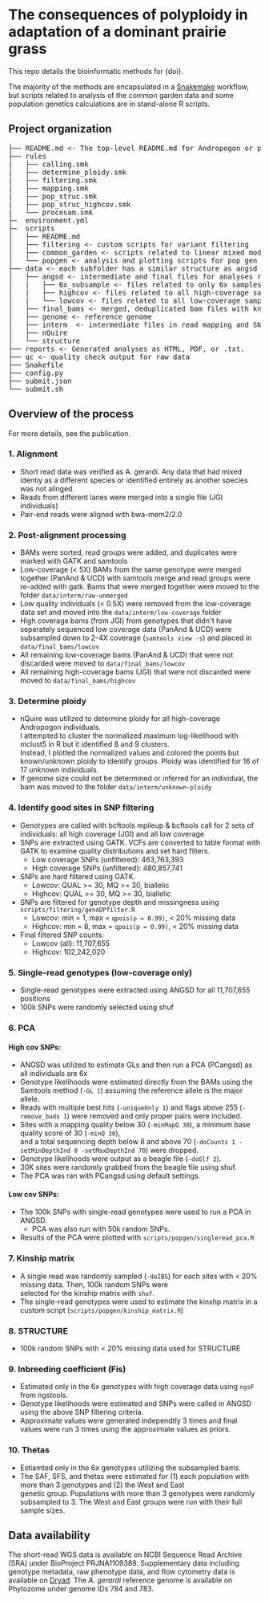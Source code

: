 # The consequences of polyploidy in adaptation of a dominant prairie grass

This repo details the bioinformatic methods for {doi}. 

The majority of the methods are encapsulated in a [Snakemake](https://snakemake.readthedocs.io/en/stable/index.html) workflow, but scripts related to analysis of the common garden data and some population genetics calculations are in stand-alone R scripts.

## Project organization
<pre>
├── README.md <- The top-level README.md for Andropogon or polyploidy enthusiasts that want to replicate these analyses.   
├── rules
|   ├── calling.smk
|   ├── determine_ploidy.smk
|   ├── filtering.smk
|   ├── mapping.smk
|   ├── pop_struc.smk
|   ├── pop_struc_highcov.smk
|   └── procesam.smk
├─  environment.yml 
├─  scripts
│   ├── README.md
│   ├── filtering <- custom scripts for variant filtering
│   ├── common_garden <- scripts related to linear mixed models & phenotype data
│   └── popgen <- analysis and plotting scripts for pop gen analyses
├── data <- each subfolder has a similar structure as angsd
│   ├── angsd <- intermediate and final files for analyses run with ANGSD
│   |	├── 6x_subsample <- files related to only 6x samples
│   |   ├── highcov <- files related to all high-coverage samples
│   |   └── lowcov <- files related to all low-coverage samples
│   ├── final_bams <- merged, deduplicated bam files with known ploidy
│   ├── genome <- reference genome
│   ├── interm  <- intermediate files in read mapping and SNP calling
│   ├── nQuire
│   └── structure
├── reports <- Generated analyses as HTML, PDF, or .txt.
├── qc <- quality check output for raw data
├── Snakefile
├── config.py
├── submit.json
└── submit.sh
</pre>


## Overview of the process
For more details, see the publication.

### 1. Alignment
- Short read data was verified as A. gerardi. Any data that had mixed identiy as a different species or identified entirely as another species was not alinged.
- Reads from different lanes were merged into a single file (JGI individuals)
- Pair-end reads were aligned with bwa-mem2/2.0

### 2. Post-alignment processing
- BAMs were sorted, read groups were added, and duplicates were marked with GATK and samtools
- Low-coverage (< 5X) BAMs from the same genotype were merged together (PanAnd & UCD) with samtools merge and read groups were re-added with gatk. Bams that were merged together were moved to the folder `data/interm/raw-unmerged`
- Low quality individuals (< 0.5X) were removed from the low-coverage data set and moved into the `data/interm/low-coverage` folder
- High coverage bams (from JGI) from genotypes that didn't have seperately sequenced low coverage data (PanAnd & UCD) were subsampled down to 2-4X coverage (`samtools view -s`) and placed in `data/final_bams/lowcov`
- All remaining low-coverage bams (PanAnd & UCD) that were not discarded were moved to `data/final_bams/lowcov`
- All remaining high-coverage bams (JGI) that were not discarded were moved to `data/final_bams/highcov`

### 3. Determine ploidy
- nQuire was utilized to determine ploidy for all high-coverage Andropogon individuals. \
I attempted to cluster the normalized maximum log-likelihood with mclust5 in R but it identified 8 and 9 clusters. \
Instead, I plotted the normalized values and colored the points but known/unknown ploidy to identify groups. Ploidy was identified for 16 of 17 unknown individuals.
- If genome size could not be determined or inferred for an individual, the bam was moved to the folder `data/interm/unknown-ploidy`

### 4. Identify good sites in SNP filtering
- Genotypes are called with bcftools mpileup & bcftools call for 2 sets of individuals: all high coverage (JGI) and all low coverage
- SNPs are extracted using GATK. VCFs are converted to table format with GATK to examine quality distributions and set hard filters.
    - Low coverage SNPs (unfiltered): 463,763,393
    - High coverage SNPs (unfiltered): 480,857,741
- SNPs are hard filtered using GATK.
    - Lowcov: QUAL >= 30, MQ >= 30, biallelic
    - Highcov: QUAL >= 30, MQ >= 30, biallelic
- SNPs are filtered for genotype depth and missingness using `scripts/filtering/genoDPfilter.R`
    - Lowcov: min = 1, max = `qpois(p = 0.99)`, < 20% missing data
    - Highcov: min = 8, max = `qpois(p = 0.99)`, < 20% missing data
- Final filtered SNP counts:
    - Lowcov (all): 11,707,655
    - Highcov: 102,242,020

### 5. Single-read genotypes (low-coverage only)
- Single-read genotypes were extracted using ANGSD for all 11,707,655 positions
- 100k SNPs were randomly selected using shuf

### 6. PCA
#### High cov SNPs:
- ANGSD was utilized to estimate GLs and then run a PCA (PCangsd) as all individuals are 6x
- Genotype likelihoods were estimated directly from the BAMs using the Samtools method (`-GL 1`) assuming the reference allele is the major allele.
- Reads with multiple best hits (`-uniqueOnly 1`) and flags above 255 (`-remove_bads 1`) were removed and only proper pairs were included.
- Sites with a mapping quality below 30 (`-minMapQ 30`), a minimum base quality score of 30 (`-minQ 30`), \
and a total sequencing depth below 8 and above 70 (`-doCounts 1 -setMinDepthInd 8 -setMaxDepthInd 70`) were dropped. 
- Genotype likelihoods were output as a beagle file (`-doGlf 2`).
- 30K sites were randomly grabbed from the beagle file using shuf.
- The PCA was ran with PCangsd using default settings. 

#### Low cov SNPs:
- The 100k SNPs with single-read genotypes were used to run a PCA in ANGSD.
    - PCA was also run with 50k random SNPs.
- Results of the PCA were plotted with `scripts/popgen/singleread_pca.R`

### 7. Kinship matrix
- A single read was randomly sampled (`-doIBS`) for each sites with < 20% missing data. Then, 100k random SNPs were \
selected for the kinship matrix with `shuf`.
- The single-read genotypes were used to estimate the kinshp matrix in a custom script (`scripts/popgen/kinship_matrix.R`)

### 8. STRUCTURE
- 100k random SNPs with < 20% missing data used for STRUCTURE

### 9. Inbreeding coefficient (Fis)
- Estimated only in the 6x genotypes with high coverage data using `ngsF` from ngstools.
- Genotype likelihoods were estimated and SNPs were called in ANGSD using the above SNP filtering criteria.
- Approximate values were generated independtly 3 times and final values were run 3 times using the approximate values as priors.

### 10. Thetas
- Estiamted only in the 6x genotypes utilizing the subsampled bams.
- The SAF, SFS, and thetas were estimated for (1) each population with more than 3 genotypes and (2) the West and East\
genetic group. Populations with more than 3 genotypes were randomly subsampled to 3. The West and East groups were run with their full sample sizes.


## Data availability
The short-read WGS data is available on NCBI Sequence Read Archive (SRA) under BioProject PRJNA1109389.
Supplementary data including genotype metadata, raw phenotype data, and flow cytometry data is available on [Dryad](https://doi.org/10.5061/dryad.gxd2547v1).
The *A. gerardi* reference genome is available on Phytozome under genome IDs 784 and 783. 
